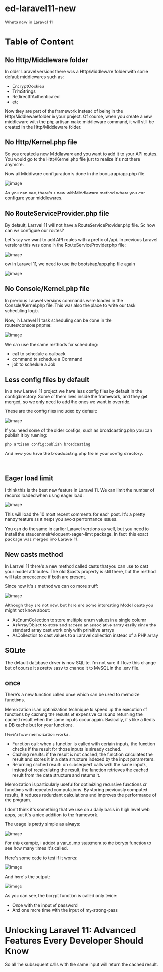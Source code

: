 # ed-laravel11-new
Whats new in Laravel 11

# Table of Content

## No Http/Middleware folder
In older Laravel versions there was a Http/Middleware folder with some default middlewares such as:

- EncryptCookies
- TrimStrings
- RedirectIfAuthenticated
- etc

Now they are part of the framework instead of being in the Http/Middlewarefolder in your project. Of course, when you create a new middleware with the php artisan make:middleware command, it will still be created in the Http/Middleware folder.

## No Http/Kernel.php file

So you created a new Middlaware and you want to add it to your API routes. You would go to the Http/Kernel.php file just to realize it's not there anymore.

Now all Middlware configuration is done in the bootstrap/app.php file:

![image](https://github.com/GrytsenkoAndrey/ed-laravel11-new/assets/63291871/ad02be27-684c-437d-b2e5-9ad034afd440)

As you can see, there's a new withMiddleware method where you can configure your middlewares.

## No RouteServiceProvider.php file

By default, Laravel 11 will not have a RouteServiceProvider.php file. So how can we configure our routes?

Let's say we want to add API routes with a prefix of /api. In previous Laravel versions this was done in the RouteServiceProvider.php file:

![image](https://github.com/GrytsenkoAndrey/ed-laravel11-new/assets/63291871/d5ab13d0-7476-4543-b68a-711db29a6473)

ow in Laravel 11, we need to use the bootstrap/app.php file again

![image](https://github.com/GrytsenkoAndrey/ed-laravel11-new/assets/63291871/ae03f1df-76b6-411f-a8fb-70a88e9431af)

## No Console/Kernel.php file

In previous Laravel versions commands were loaded in the Console/Kernel.php file. This was also the place to write our task scheduling logic.

Now, in Laravel 11 task scheduling can be done in the routes/console.phpfile:

![image](https://github.com/GrytsenkoAndrey/ed-laravel11-new/assets/63291871/f8a00419-3d4b-455f-85c0-d87e2d3bcf8a)

We can use the same methods for scheduling:

- call to schedule a callback
- command to schedule a Command
- job to schedule a Job

## Less config files by default

In a new Laravel 11 project we have less config files by default in the configdirectory. Some of them lives inside the framework, and they get merged, so we only need to add the ones we want to override.

These are the config files included by default:

![image](https://github.com/GrytsenkoAndrey/ed-laravel11-new/assets/63291871/1fa4a41a-518a-49dc-b4a5-975116ef9d89)

If you need some of the older configs, such as broadcasting.php you can publish it by running:

```php artisan config:publish broadcasting```

And now you have the broadcasting.php file in your config directory.

​
## ​Eager load limit

I think this is the best new feature in Laravel 11. We can limit the number of records loaded when using eager load:

![image](https://github.com/GrytsenkoAndrey/ed-laravel11-new/assets/63291871/6f89d493-e9b1-4dec-a1d9-e27eeb497ae8)

This will load the 10 most recent comments for each post. It's a pretty handy feature as it helps you avoid performance issues.

You can do the same in earlier Laravel versions as well, but you need to install the staudenmeir/eloquent-eager-limit package. In fact, this exact package was merged into Laravel 11.

## New casts method

In Laravel 11 there's a new method called casts that you can use to cast your model attributes. The old $casts property is still there, but the method will take precedence if both are present.

Since now it's a method we can do more stuff:

![image](https://github.com/GrytsenkoAndrey/ed-laravel11-new/assets/63291871/b4e2a295-076e-4655-898d-ab225b20e686)

Although they are not new, but here are some interesting Model casts you might not know about:

- AsEnumCollection to store multiple enum values in a single column
- AsArrayObject to store and access an associative array easily since the standard array cast work only with primitive arrays
- AsCollection to cast values to a Laravel collection instead of a PHP array

## SQLite
The default database driver is now SQLite. I'm not sure if I love this change but of course it's pretty easy to change it to MySQL in the .env file.

## once

There's a new function called once which can be used to memoize functions.

Memoization is an optimization technique to speed up the execution of functions by caching the results of expensive calls and returning the cached result when the same inputs occur again. Basically, it's like a Redis a DB cache but for your functions.

Here's how memoization works:

- Function call: when a function is called with certain inputs, the function checks if the result for those inputs is already cached.
- Caching results: if the result is not cached, the function calculates the result and stores it in a data structure indexed by the input parameters.
- Returning cached result: on subsequent calls with the same inputs, instead of recalculating the result, the function retrieves the cached result from the data structure and returns it.

Memoization is particularly useful for optimizing recursive functions or functions with repeated computations. By storing previously computed results, it reduces redundant calculations and improves the performance of the program.

I don't think it's something that we use on a daily basis in high level web apps, but it's a nice addition to the framework.

The usage is pretty simple as always:

![image](https://github.com/GrytsenkoAndrey/ed-laravel11-new/assets/63291871/3a842e6d-196d-4629-8c64-73aa556a2af6)

For this example, I added a var_dump statement to the bcrypt function to see how many times it's called.

Here's some code to test if it works:

![image](https://github.com/GrytsenkoAndrey/ed-laravel11-new/assets/63291871/48276549-74ca-4658-8352-ddf3b61f7e5f)

And here's the output:

![image](https://github.com/GrytsenkoAndrey/ed-laravel11-new/assets/63291871/8890b711-c06b-4768-b5a7-7593e3bf619f)

As you can see, the bcrypt function is called only twice:

- Once with the input of password
- And one more time with the input of my-strong-pass


# Unlocking Laravel 11: Advanced Features Every Developer Should Know
So all the subsequent calls with the same input will return the cached result.




